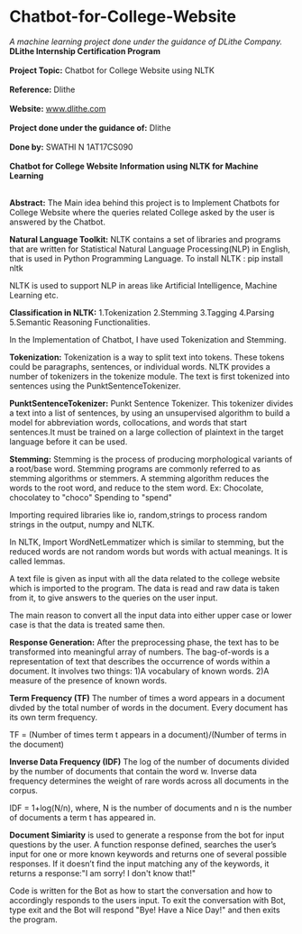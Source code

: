 # Chatbot-for-College-Website
<i>A machine learning project done under the guidance of DLithe Company.</i>
<br><b>DLithe Internship Certification Program</b></br>
<br><b>Project Topic:</b> Chatbot for College Website using NLTK</br> 
<br><b>Reference:</b> Dlithe</br>
<br><b>Website:</b> www.dlithe.com</br>
<br><b>Project done under the guidance of:</b> Dlithe</br>
<br><b>Done by:</b> SWATHI N 1AT17CS090</br>
<br><b>Chatbot for College Website Information using NLTK for Machine Learning</b></br>
<br><p>

<b>Abstract:</b>
The Main idea behind this project is to Implement Chatbots for College Website where 
the queries related College asked by the user is answered by the Chatbot.<br>

<b>Natural Language Toolkit:</b>
NLTK contains a set of libraries and programs that are written for Statistical Natural Language Processing(NLP)
in English, that is used in Python Programming Language.
To install NLTK : pip install nltk<br>

NLTK is used to support NLP in areas like Artificial Intelligence, Machine Learning etc.

<b>Classification in NLTK:</b>
1.Tokenization
2.Stemming
3.Tagging
4.Parsing
5.Semantic Reasoning Functionalities.<br>

In the Implementation of Chatbot, I have used Tokenization and Stemming.

<b>Tokenization:</b>
Tokenization is a way to split text into tokens. These tokens could be paragraphs, sentences, or individual words.
NLTK provides a number of tokenizers in the tokenize module.
The text is first tokenized into sentences using the PunktSentenceTokenizer.<br>

<b>PunktSentenceTokenizer:</b>
Punkt Sentence Tokenizer. This tokenizer divides a text into a list of sentences, by using an unsupervised algorithm to build a model for abbreviation words, collocations, 
and words that start sentences.It must be trained on a large collection of plaintext in the target language before it can be used.<br>

<b>Stemming:</b>
Stemming is the process of producing morphological variants of a root/base word. Stemming programs are commonly referred to as stemming algorithms or stemmers.
A stemming algorithm reduces the words to the root word, and reduce to the stem word.
Ex: Chocolate, chocolatey to "choco"
    Spending to "spend"<br>

Importing required libraries like io, random,strings to process random strings in the output, numpy and NLTK.

In NLTK, Import WordNetLemmatizer which is similar to stemming, but the reduced words are not random words but words with actual meanings. It is called lemmas.

A text file is given as input with all the data related to the college website which is imported to the program.
The data is read and raw data is taken from it, to give answers to the queries on the user input.

The main reason to convert all the input data into either upper case or lower case is that the data is treated same then.

<b>Response Generation:</b>
After the preprocessing phase, the text has to be transformed into meaningful array of numbers. 
The bag-of-words is a representation of text that describes the occurrence of words within a document.
It involves two things:
1)A vocabulary of known words.
2)A measure of the presence of known words.<br>

<b>Term Frequency (TF)</b>
The number of times a word appears in a document divded by the total number of words in the document. Every document has its own term frequency.

TF = (Number of times term t appears in a document)/(Number of terms in the document)<br>

<b>Inverse Data Frequency (IDF)</b>
The log of the number of documents divided by the number of documents that contain the word w.
Inverse data frequency determines the weight of rare words across all documents in the corpus.

IDF = 1+log(N/n), where, N is the number of documents and n is the number of documents a term t has appeared in.

<b>Document Simiarity</b> is used to generate a response from the bot for input questions by the user. 
A function response defined, searches the user’s input for one or more known keywords and returns one of several possible responses. 
If it doesn’t find the input matching any of the keywords, it returns a response:"I am sorry! I don't know that!"

Code is written for the Bot as how to start the conversation and how to accordingly responds to the users input.
To exit the conversation with Bot, type exit and the Bot will respond "Bye! Have a Nice Day!" and then exits the program.</p>







